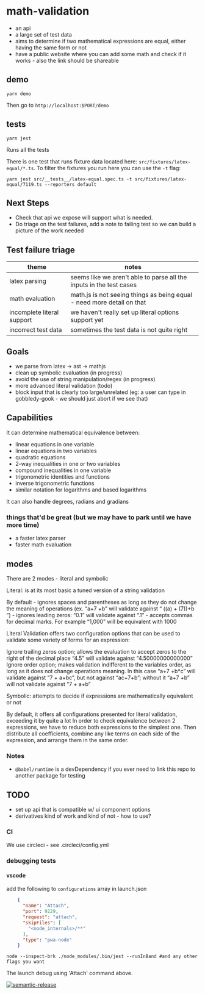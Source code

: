 # math-validation

- an api
- a large set of test data
- aims to determine if two mathematical expressions are equal, either having the same form or not
- have a public website where you can add some math and check if it works - also the link should be shareable


## demo

```shell
yarn demo
```

Then go to `http://localhost:$PORT/demo`


## tests

```shell
yarn jest
```

Runs all the tests

There is one test that runs fixture data located here: `src/fixtures/latex-equal/*.ts`. To filter the fixtures you run here you can use the `-t` flag:

```shell
yarn jest src/__tests__/latex-equal.spec.ts -t src/fixtures/latex-equal/7119.ts --reporters default
```


## Next Steps

* Check that api we expose will support what is needed.
* Do triage on the test failures, add a note to failing test so we can build a picture of the work needed


## Test failure triage

| theme                      | notes                                                                  |
|----------------------------|------------------------------------------------------------------------|
| latex parsing              | seems like we aren't able to parse all the inputs in the test cases    |
| math evaluation            | math.js is not seeing things as being equal - need more detail on that |
| incomplete literal support | we haven't really set up literal options support yet                   |
| incorrect test data        | sometimes the test data is not quite right                             |


## Goals

* we parse from latex -> ast -> mathjs
* clean up symbolic evaluation (in progress)
* avoid the use of string manipulation/regex (in progress)
* more advanced literal validation (todo)
* block input that is clearly too large/unrelated (eg: a user can type in gobbledy-gook - we should just abort if we see that)


## Capabilities

It can determine mathematical equivalence between: 

- linear equations in one variable
- linear equations in two variables
- quadratic equations
- 2-way inequalities in one or two variables
- compound inequalities in one variable
- trigonometric identities and functions
- inverse trigonometric functions
- similar notation for logarithms and based logarithms

It can also handle degrees, radians and gradians


### things that'd be great (but we may have to park until we have more time)

* a faster latex parser
* faster math evaluation


## modes

There are 2 modes - literal and symbolic

Literal: is at its most basic a tuned version of a string validation

By default - ignores spaces and parentheses as long as they do not change the meaning of operations (ex. “a+7 +b” will validate against “  ((a)    + (7))+b ”)
           - ignores leading zeros: “0.1” will validate against “.1”
           - accepts commas for decimal marks. For example “1,000” will be equivalent with 1000

Literal Validation offers two configuration options that can be used to validate some variety of forms for an expression:

Ignore trailing zeros option; allows the evaluation to accept zeros to the right of the decimal place “4.5” will validate against “4.50000000000000”
Ignore order option; makes validation indifferent to the variables order, as long as it does not change operations meaning. In this case “a+7 +b*c” will validate against “7 + a+bc”, but not against “ac+7+b”; without it “a+7 +b” will not validate against “7 + a+b”

Symbolic: attempts to decide if expressions are mathematically equivalent or not

By default, it offers all configurations presented for literal validation, exceeding it by quite a lot
In order to check equivalence between 2 expressions, we have to reduce both expressions to the simplest one. Then distribute all coefficients, combine any like terms on each side of the expression, and arrange them in the same order. 


### Notes

* `@babel/runtime` is a devDependency if you ever need to link this repo to another package for testing

## TODO
* set up api that is compatible w/ ui component options
* derivatives kind of work and kind of not - how to use?

### CI

We use circleci - see .circleci/config.yml

### debugging tests

#### vscode
add the following to `configurations` array in launch.json
```json
    {
      "name": "Attach",
      "port": 9229,
      "request": "attach",
      "skipFiles": [
        "<node_internals>/**"
      ],
      "type": "pwa-node"
    }
```

```shell
node --inspect-brk ./node_modules/.bin/jest --runInBand #and any other flags you want
```
The launch debug using 'Attach' command above.

[![semantic-release](https://img.shields.io/badge/%20%20%F0%9F%93%A6%F0%9F%9A%80-semantic--release-e10079.svg)](https://github.com/semantic-release/semantic-release)

